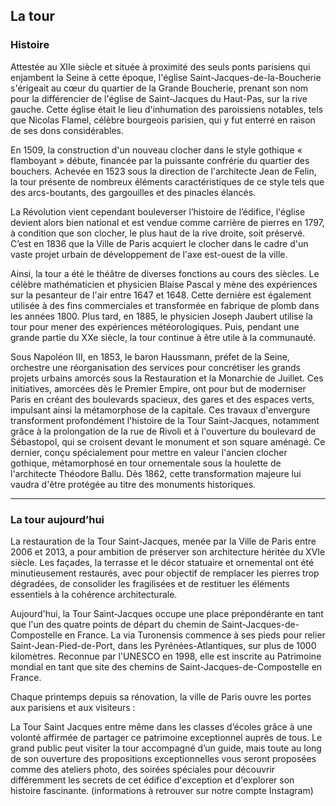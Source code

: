 ## La tour

### Histoire

Attestée au XIIe siècle et située à proximité des seuls ponts parisiens qui enjambent la Seine à cette époque, l'église Saint-Jacques-de-la-Boucherie s'érigeait au cœur du quartier de la Grande Boucherie, prenant son nom pour la différencier de l'église de Saint-Jacques du Haut-Pas, sur la rive gauche. Cette église était le lieu d'inhumation des paroissiens notables, tels que Nicolas Flamel, célèbre bourgeois parisien, qui y fut enterré en raison de ses dons considérables.

En 1509, la construction d'un nouveau clocher dans le style gothique « flamboyant » débute, financée par la puissante confrérie du quartier des bouchers. Achevée en 1523 sous la direction de l'architecte Jean de Felin, la tour présente de nombreux éléments caractéristiques de ce style tels que des arcs-boutants, des gargouilles et des pinacles élancés.

La Révolution vient cependant bouleverser l’histoire de l’édifice, l'église devient alors bien national et est vendue comme carrière de pierres en 1797, à condition que son clocher, le plus haut de la rive droite, soit préservé. C’est en 1836 que la Ville de Paris acquiert le clocher dans le cadre d'un vaste projet urbain de développement de l'axe est-ouest de la ville.

Ainsi, la tour a été le théâtre de diverses fonctions au cours des siècles. Le célèbre mathématicien et physicien Blaise Pascal y mène des expériences sur la pesanteur de l'air entre 1647 et 1648. Cette dernière est également utilisée à des fins commerciales et transformée en fabrique de plomb dans les années 1800. Plus tard, en 1885, le physicien Joseph Jaubert utilise la tour pour mener des expériences météorologiques. Puis, pendant une grande partie du XXe siècle, la tour continue à être utile à la communauté.

Sous Napoléon III, en 1853, le baron Haussmann, préfet de la Seine, orchestre une réorganisation des services pour concrétiser les grands projets urbains amorcés sous la Restauration et la Monarchie de Juillet. Ces initiatives, amorcées dès le Premier Empire, ont pour but de moderniser Paris en créant des boulevards spacieux, des gares et des espaces verts, impulsant ainsi la métamorphose de la capitale.
Ces travaux d'envergure transforment profondément l'histoire de la Tour Saint-Jacques, notamment grâce à la prolongation de la rue de Rivoli et à l'ouverture du boulevard de Sébastopol, qui se croisent devant le monument et son square aménagé. Ce dernier, conçu spécialement pour mettre en valeur l'ancien clocher gothique, métamorphosé en tour ornementale sous la houlette de l'architecte Théodore Ballu. Dès 1862, cette transformation majeure lui vaudra d'être protégée au titre des monuments historiques.

---

### La tour aujourd’hui

La restauration de la Tour Saint-Jacques, menée par la Ville de Paris entre 2006 et 2013, a pour ambition de préserver son architecture héritée du XVIe siècle. Les façades, la terrasse et le décor statuaire et ornemental ont été minutieusement restaurés, avec pour objectif de remplacer les pierres trop dégradées, de consolider les fragilisées et de restituer les éléments essentiels à la cohérence architecturale.

Aujourd'hui, la Tour Saint-Jacques occupe une place prépondérante en tant que l'un des quatre points de départ du chemin de Saint-Jacques-de-Compostelle en France. La via Turonensis commence à ses pieds pour relier Saint-Jean-Pied-de-Port, dans les Pyrénées-Atlantiques, sur plus de 1000 kilomètres. Reconnue par l'UNESCO en 1998, elle est inscrite au Patrimoine mondial en tant que site des chemins de Saint-Jacques-de-Compostelle en France.

Chaque printemps depuis sa rénovation, la ville de Paris ouvre les portes aux parisiens et aux visiteurs :

La Tour Saint Jacques entre même dans les classes d’écoles grâce à une volonté affirmée de partager ce patrimoine exceptionnel auprès de tous. 
Le grand public peut visiter la tour accompagné d’un guide, mais toute au long de son ouverture des propositions exceptionnelles vous seront proposées comme  des ateliers photo, des soirées spéciales pour découvrir différemment les secrets de cet édifice d'exception et d'explorer son histoire fascinante.  (informations à retrouver sur notre compte Instagram) 
